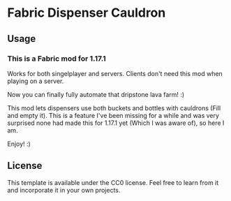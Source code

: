 # Fabric Dispenser Cauldron

## Usage
### This is a Fabric mod for 1.17.1


Works for both singelplayer and servers. Clients don't need this mod when playing on a server.

Now you can finally fully automate that dripstone lava farm! :)



This mod lets dispensers use both buckets and bottles with cauldrons (Fill and empty it). This is a feature I've been missing for a while and was very surprised none had made this for 1.17.1 yet (Which I was aware of), so here I am.

 
Enjoy! :)

## License

This template is available under the CC0 license. Feel free to learn from it and incorporate it in your own projects.
